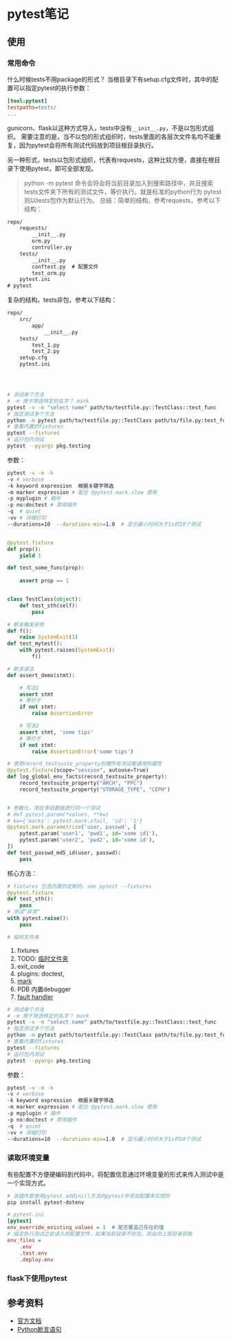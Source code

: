 # pytest笔记

## 使用

### 常用命令

什么时候tests不用package的形式？
当根目录下有setup.cfg文件时，其中的配置可以指定pytest的执行参数：

```cfg
[tool:pytest]
testpaths=tests/
...
```

gunicorn、flask以这种方式导入，tests中没有`__init__.py`，不是以包形式组织。 需要注意的是，当不以包的形式组织时，tests里面的各层次文件名均不能重复，因为pytest会将所有测试代码放到项目根目录执行。   

另一种形式，tests以包形式组织，代表有requests，这种比较方便，直接在根目录下使用pytest，即可全部发现。

> python -m pytest 命令会将会将当前目录加入到搜索路径中，并且搜索tests文件夹下所有的测试文件，等价执行。就是标准的python行为
> pytest则以tests包作为默认行为。
总结：简单的结构，参考requests，参考以下结构：
```txt
repo/
    requests/
        __init__.py
        orm.py
        controller.py
    tests/
        __init__.py
        conftest.py  # 配置文件
        test_orm.py
    pytest.ini
# pytest 
```

复杂的结构，tests非包，参考以下结构：
```txt
repo/
    src/
        app/
            __init__.py
    tests/
        test_1.py
        test_2.py
    setup.cfg
    pytest.ini
```



```sh



# 测试单个方法
# -m 用于筛选特定的名字？ mark
pytest -v -m "select name" path/to/testfile.py::TestClass::test_func
# 指定测试多个方法
python -m pytest path/to/testfile.py::TestClass path/to/file.py:test_func
# 查看内置的fixtures
pytest --fixtures
# 运行包内测试
pytest --pyargs pkg.testing
```
参数：
```sh
pytest -v -m -k
-v # verbose
-k keyword expression  根据关键字筛选
-m marker expression # 配合 @pytest.mark.slow 使用
-p myplugin # 插件
-p no:doctest # 禁用插件
-q  # quiet
-vv # 详细打印
--durations=10  --durations-min=1.0  # 显示最小时间大于1s的10个测试

```
```py

@pytest.fixture
def prop():
    yield 1

def test_some_func(prop):
    
    assert prop == 1


class TestClass(object):
    def test_sth(self):
        pass

# 断言触发异常
def f():
    raise SystemExit(1)
def test_mytest():
    with pytest.raises(SystemExit):
        f()

# 断言语法
def assert_demo(stmt):

    # 写法1
    assert stmt
    # 等价于
    if not stmt:
        raise AssertionError

    # 写法2
    assert stmt, 'some tips'
    # 等价于
    if not stmt:
        raise AssertionError('some tips')

# 使用record_testsuite_property创建所有测试都通用的属性
@pytest.fixture(scope="session", autouse=True)
def log_global_env_facts(record_testsuite_property):
    record_testsuite_property("ARCH", "PPC")
    record_testsuite_property("STORAGE_TYPE", "CEPH")


# 参数化，用在多组数据进行同一个测试
# def pytest.param(*values, **kw)
# kw={'marks': pytest.mark.xfail, 'id': '1'}
@pytest.mark.parametrize('user, passwd', [
    pytest.param('user1', 'pwd1', id='some id1'),
    pytest.param('user2', 'pwd2', id='some id'),
])
def test_passwd_md5_id(user, passwd):
    pass

```

核心方法：
```py
# fixtures 包含内置的定制的，see pytest --fixtures
@pytest.fixture
def test_sth():
    pass
# 测试“异常”
with pytest.raise():
    pass

# 临时文件夹

```
1. fixtures
2. TODO: [临时文件夹](https://docs.pytest.org/en/6.2.x/tmpdir.html#tmpdir-handling)
3. exit_code
4. plugins: doctest,
5. [mark](https://docs.pytest.org/en/6.2.x/mark.html#mark)
6. PDB 内置debugger
7. [fault handler](https://docs.python.org/3/library/faulthandler.html)

```sh
# 测试单个方法
# -m 用于筛选特定的名字？ mark
pytest -v -m "select name" path/to/testfile.py::TestClass::test_func
# 指定测试多个方法
python -m pytest path/to/testfile.py::TestClass path/to/file.py:test_func
# 查看内置的fixtures
pytest --fixtures
# 运行包内测试
pytest --pyargs pkg.testing
```
参数：
```sh
pytest -v -m -k
-v # verbose
-k keyword expression  根据关键字筛选
-m marker expression # 配合 @pytest.mark.slow 使用
-p myplugin # 插件
-p no:doctest # 禁用插件
-q  # quiet
-vv # 详细打印
--durations=10  --durations-min=1.0  # 显示最小时间大于1s的10个测试

```
### 读取环境变量
有些配置不方便硬编码到代码中，将配置信息通过环境变量的形式来传入测试中是一个实现方式。
```sh
# 该插件是使用pytest.addini()方法向pytest中添加配置来实现的
pip install pytest-dotenv
```

```ini
# pytest.ini
[pytest]
env_override_existing_values = 1  # 是否覆盖已存在的值
# 指定执行测试之前读入的配置文件，如果当前目录不存在，则会向上层目录获取
env_files =
    .env
    .test.env
    .deploy.env
```

### flask下使用pytest


## 参考资料
- [官方文档](https://docs.pytest.org/en/latest/)  
- [Python断言语句](https://docs.python.org/3/reference/simple_stmts.html#the-assert-statement)

